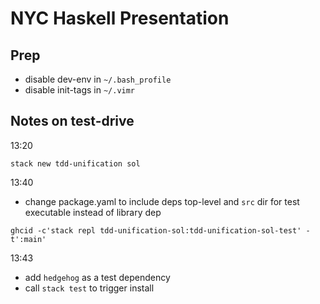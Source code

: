 NYC Haskell Presentation
========================

Prep
----

- disable dev-env in `~/.bash_profile`
- disable init-tags in `~/.vimr`


Notes on test-drive
-------------------

13:20

```
stack new tdd-unification sol
```

13:40

- change package.yaml to include deps top-level and `src` dir for test
  executable instead of library dep

```
ghcid -c'stack repl tdd-unification-sol:tdd-unification-sol-test' -t':main'
```

13:43

- add `hedgehog` as a test dependency
- call `stack test` to trigger install






